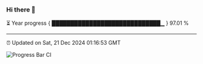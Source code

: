 ### Hi there 👋

⏳ Year progress { █████████████████████████████▁ } 97.01 %

---

⏰ Updated on Sat, 21 Dec 2024 01:16:53 GMT

![Progress Bar CI](https://github.com/liununu/liununu/workflows/Progress%20Bar%20CI/badge.svg)
